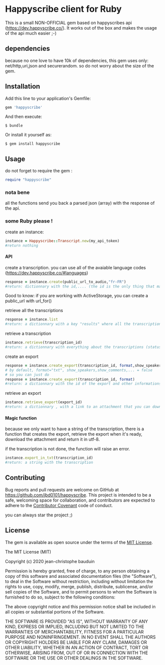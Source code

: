 # Happyscribe client for Ruby
This is a small NON-OFFICIAL gem based on happyscribes api (https://dev.happyscribe.co/). It works out of the box and makes the usage of the api much easier ;-)

## dependencies
because no one love to have 10k of dependencies, this gem uses only: net/http,uri,json and securerandom. so do not worry about the size of the gem.

## Installation

Add this line to your application's Gemfile:

```ruby
gem 'happyscribe'
```

And then execute:

    $ bundle

Or install it yourself as:

    $ gem install happyscribe

## Usage

do not forget to require the gem :
```ruby
require "happyscribe"

```

### nota bene
all the functions send you back a parsed json (array) with the response of the api.

### some Ruby please !
create an instance:
```ruby
instance = Happyscribe::Transcript.new(my_api_token)
#return nothing
```

#### API
create a transcription.  you can use all of the avaiable language codes (https://dev.happyscribe.co/#languages)
```ruby
response = instance.create(public_url_to_audio,"fr-FR")
#return: dictionnary with the id,.... (the id is the only thing that matter)
```
Good to know: if you are working with ActiveStorage, you can create a public_url with url_for()

retrieve all the transcriptions
```ruby
response = instance.list
#return: a dictionnary with a key "results" where all the transcriptions are listed
```
retrieve a transcription
```ruby
instance.retrieve(transcription_id)
#return: a dictionnary with everything about the transcriptions (status,....)
```
create an export
```ruby
response = instance.create_export(transcription_id, format,show_speakers,show_comments,show_highlights)
# by default, format="txt", show_speakers,show_comments,... = false
# so you can just do
response = instance.create_export(transcription_id, format)
#return: a dictionnary with the id of the export and other informations. NB: you can't list all the exports, so do not lose the id ;-)
```

retrieve an export
```ruby
instance.retrieve_export(export_id)
#return: a dictionnary , with a link to an attachment that you can download.
```

#### Magic function
because we only want to have a string of the transcription, there is a function that creates the export, retrieve the export when it's ready, download the attachment and return it in utf-8.

if the transcription is not done, the function will raise an error.

```ruby
instance.export_in_txt(transcription_id)
#return: a string with the transcription
```

## Contributing

Bug reports and pull requests are welcome on GitHub at https://github.com/jbd0101/happyscribe. This project is intended to be a safe, welcoming space for collaboration, and contributors are expected to adhere to the [Contributor Covenant](http://contributor-covenant.org) code of conduct.

you can always star the project ;)

## License

The gem is available as open source under the terms of the [MIT License](https://opensource.org/licenses/MIT).

The MIT License (MIT)

Copyright (c) 2020 jean-christophe bauduin

Permission is hereby granted, free of charge, to any person obtaining a copy
of this software and associated documentation files (the "Software"), to deal
in the Software without restriction, including without limitation the rights
to use, copy, modify, merge, publish, distribute, sublicense, and/or sell
copies of the Software, and to permit persons to whom the Software is
furnished to do so, subject to the following conditions:

The above copyright notice and this permission notice shall be included in
all copies or substantial portions of the Software.

THE SOFTWARE IS PROVIDED "AS IS", WITHOUT WARRANTY OF ANY KIND, EXPRESS OR
IMPLIED, INCLUDING BUT NOT LIMITED TO THE WARRANTIES OF MERCHANTABILITY,
FITNESS FOR A PARTICULAR PURPOSE AND NONINFRINGEMENT. IN NO EVENT SHALL THE
AUTHORS OR COPYRIGHT HOLDERS BE LIABLE FOR ANY CLAIM, DAMAGES OR OTHER
LIABILITY, WHETHER IN AN ACTION OF CONTRACT, TORT OR OTHERWISE, ARISING FROM,
OUT OF OR IN CONNECTION WITH THE SOFTWARE OR THE USE OR OTHER DEALINGS IN
THE SOFTWARE.
